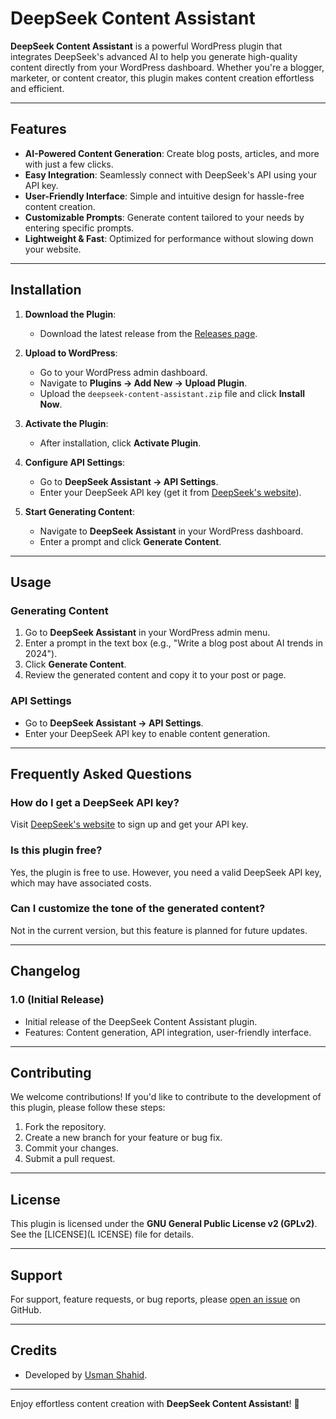  # DeepSeek Content Assistant



**DeepSeek Content Assistant** is a powerful WordPress plugin that integrates DeepSeek's advanced AI to help you generate high-quality content directly from your WordPress dashboard. Whether you're a blogger, marketer, or content creator, this plugin makes content creation effortless and efficient.

---

## Features

- **AI-Powered Content Generation**: Create blog posts, articles, and more with just a few clicks.
- **Easy Integration**: Seamlessly connect with DeepSeek's API using your API key.
- **User-Friendly Interface**: Simple and intuitive design for hassle-free content creation.
- **Customizable Prompts**: Generate content tailored to your needs by entering specific prompts.
- **Lightweight & Fast**: Optimized for performance without slowing down your website.

---

## Installation

1. **Download the Plugin**:
   - Download the latest release from the [Releases page](https://github.com/UsmanShahid05/WordPress_Plugins).

2. **Upload to WordPress**:
   - Go to your WordPress admin dashboard.
   - Navigate to **Plugins → Add New → Upload Plugin**.
   - Upload the `deepseek-content-assistant.zip` file and click **Install Now**.

3. **Activate the Plugin**:
   - After installation, click **Activate Plugin**.

4. **Configure API Settings**:
   - Go to **DeepSeek Assistant → API Settings**.
   - Enter your DeepSeek API key (get it from [DeepSeek's website](https://platform.deepseek.com/api-keys)).

5. **Start Generating Content**:
   - Navigate to **DeepSeek Assistant** in your WordPress dashboard.
   - Enter a prompt and click **Generate Content**.

---

## Usage

### Generating Content
1. Go to **DeepSeek Assistant** in your WordPress admin menu.
2. Enter a prompt in the text box (e.g., "Write a blog post about AI trends in 2024").
3. Click **Generate Content**.
4. Review the generated content and copy it to your post or page.

### API Settings
- Go to **DeepSeek Assistant → API Settings**.
- Enter your DeepSeek API key to enable content generation.

---

## Frequently Asked Questions

### How do I get a DeepSeek API key?
Visit [DeepSeek's website](https://platform.deepseek.com/api-keys) to sign up and get your API key.

### Is this plugin free?
Yes, the plugin is free to use. However, you need a valid DeepSeek API key, which may have associated costs.

### Can I customize the tone of the generated content?
Not in the current version, but this feature is planned for future updates.


---

## Changelog

### 1.0 (Initial Release)
- Initial release of the DeepSeek Content Assistant plugin.
- Features: Content generation, API integration, user-friendly interface.

---

## Contributing

We welcome contributions! If you'd like to contribute to the development of this plugin, please follow these steps:

1. Fork the repository.
2. Create a new branch for your feature or bug fix.
3. Commit your changes.
4. Submit a pull request.

---

## License

This plugin is licensed under the **GNU General Public License v2 (GPLv2)**. See the [LICENSE](L ICENSE) file for details.

---

## Support

For support, feature requests, or bug reports, please [open an issue](https://github.com/usmanshahid05/deepseek-content-assistant/issues) on GitHub.

---

## Credits

- Developed by [Usman Shahid](https://usmanshahid.net).


---

Enjoy effortless content creation with **DeepSeek Content Assistant**! 🚀
